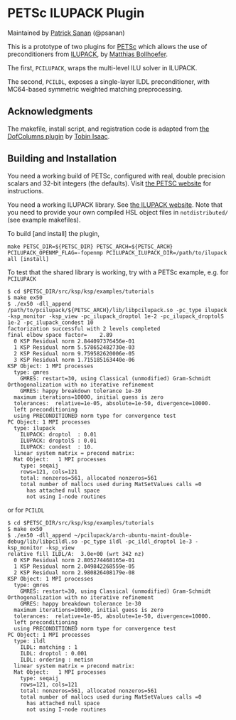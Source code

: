 # PETSc ILUPACK Plugin
Maintained by [Patrick Sanan](www.patricksanan.com) (@psanan)

This is a prototype of two plugins for [PETSc][1] which allows the use of preconditioners 
from [ILUPACK][2], by [Matthias Bollhoefer][3].

The first, `PCILUPACK`, wraps the multi-level ILU solver in ILUPACK.

The second, `PCILDL`, exposes a single-layer ILDL preconditioner,
with MC64-based symmetric weighted matching preprocessing.

## Acknowledgments
The makefile, install script, and registration code is adapted from 
[the DofColumns plugin][4] by [Tobin Isaac][5].

## Building and Installation  

You need a working build of PETSc, configured with real, double precision scalars
and 32-bit integers (the defaults).
Visit [the PETSC website][1] for instructions.

You need a working ILUPACK library. See [the ILUPACK website][2].
Note that you need to provide your own compiled HSL object files
in `notdistributed/` (see example makefiles).

To build [and install] the plugin,
````
make PETSC_DIR=${PETSC_DIR} PETSC_ARCH=${PETSC_ARCH} PCILUPACK_OPENMP_FLAG=-fopenmp PCILUPACK_ILUPACK_DIR=/path/to/ilupack all [install]
````

To test that the shared library is working, try with a PETSc example, e.g. for `PCILUPACK`
````
$ cd $PETSC_DIR/src/ksp/ksp/examples/tutorials
$ make ex50
$ ./ex50 -dll_append /path/to/pcilupack/${PETSC_ARCH}/lib/libpcilupack.so -pc_type ilupack -ksp_monitor -ksp_view -pc_ilupack_droptol 1e-2 -pc_ilupack_droptolS 1e-2 -pc_ilupack_condest 10
factorization successful with 2 levels completed
final elbow space factor=    2.89
  0 KSP Residual norm 2.844097376456e-01
  1 KSP Residual norm 5.578652482730e-03
  2 KSP Residual norm 9.759582620006e-05
  3 KSP Residual norm 1.715185163440e-06
KSP Object: 1 MPI processes
  type: gmres
    GMRES: restart=30, using Classical (unmodified) Gram-Schmidt Orthogonalization with no iterative refinement
    GMRES: happy breakdown tolerance 1e-30
  maximum iterations=10000, initial guess is zero
  tolerances:  relative=1e-05, absolute=1e-50, divergence=10000.
  left preconditioning
  using PRECONDITIONED norm type for convergence test
PC Object: 1 MPI processes
  type: ilupack
    ILUPACK: droptol  : 0.01
    ILUPACK: droptolS : 0.01
    ILUPACK: condest  : 10.
  linear system matrix = precond matrix:
  Mat Object:   1 MPI processes
    type: seqaij
    rows=121, cols=121
    total: nonzeros=561, allocated nonzeros=561
    total number of mallocs used during MatSetValues calls =0
      has attached null space
      not using I-node routines
````

or for `PCILDL`

````
$ cd $PETSC_DIR/src/ksp/ksp/examples/tutorials
$ make ex50
$ ./ex50 -dll_append ~/pcilupack/arch-ubuntu-maint-double-debug/lib/libpcildl.so -pc_type ildl -pc_ildl_droptol 1e-3 -ksp_monitor -ksp_view
relative fill ILDL/A:  3.0e+00 (wrt 342 nz)
  0 KSP Residual norm 2.805274468165e-01
  1 KSP Residual norm 2.049842268559e-05
  2 KSP Residual norm 2.980826408179e-08
KSP Object: 1 MPI processes
  type: gmres
    GMRES: restart=30, using Classical (unmodified) Gram-Schmidt Orthogonalization with no iterative refinement
    GMRES: happy breakdown tolerance 1e-30
  maximum iterations=10000, initial guess is zero
  tolerances:  relative=1e-05, absolute=1e-50, divergence=10000.
  left preconditioning
  using PRECONDITIONED norm type for convergence test
PC Object: 1 MPI processes
  type: ildl
    ILDL: matching : 1
    ILDL: droptol : 0.001
    ILDL: ordering : metisn
  linear system matrix = precond matrix:
  Mat Object:   1 MPI processes
    type: seqaij
    rows=121, cols=121
    total: nonzeros=561, allocated nonzeros=561
    total number of mallocs used during MatSetValues calls =0
      has attached null space
      not using I-node routines

````
[1]: http://mcs.anl.gov/petsc
[2]: http://www.icm.tu-bs.de/~bolle/ilupack/
[3]: http://www.icm.tu-bs.de/~bolle/
[4]: https://github.com/tisaac/DofColumns
[5]: http://users.ices.utexas.edu/~tisaac/